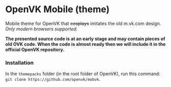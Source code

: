 # OpenVK Mobile (theme)
Mobile theme for OpenVK that ~~cosplays~~ imitates the old m.vk.com design. _Only modern browsers supported._

**The presented source code is at an early stage and may contain pieces of old OVK code. When the code is almost ready then we will include it in the official OpenVK repository.**

### Installation
In the `themepacks` folder (in the root folder of OpenVK), run this command: `git clone https://github.com/openvk/mobvk`.
